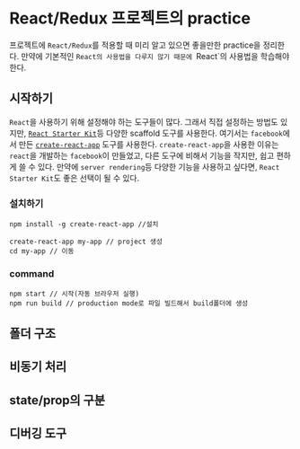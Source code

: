 # React/Redux 프로젝트의 practice
프로젝트에 `React/Redux`를 적용할 때 미리 알고 있으면 좋을만한 practice을 정리한다. 만약에 기본적인 `React의 사용법을 다루지 않기 때문에 `React`의 사용법을 학습해야 한다.

## 시작하기
`React`을 사용하기 위해 설정해야 하는 도구들이 많다. 그래서 직접 설정하는 방법도 있지만, [`React Starter Kit`](https://www.reactstarterkit.com/)등 다양한 scaffold 도구를 사용한다. 여기서는 `facebook`에서 만든 [`create-react-app`](https://github.com/facebookincubator/create-react-app) 도구를 사용한다. `create-react-app`을 사용한 이유는 `react`을 개발하는 `facebook`이 만들었고, 다른 도구에 비해서 기능을 작지만, 쉽고 편하게 쓸 수 있다. 만약에 `server rendering`등 다양한 기능을 사용하고 싶다면, `React Starter Kit`도 좋은 선택이 될 수 있다.

### 설치하기
```
npm install -g create-react-app //설치

create-react-app my-app // project 생성
cd my-app // 이동
```

### command
```
npm start // 시작(자동 브라우저 실행)
npm run build // production mode로 파일 빌드해서 build폴더에 생성
```

## 폴더 구조

## 비동기 처리

## state/prop의 구분

## 디버깅 도구